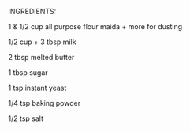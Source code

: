 INGREDIENTS:

1 & 1/2 cup all purpose flour maida + more for dusting

1/2 cup + 3 tbsp milk

2 tbsp melted butter

1 tbsp sugar

1 tsp instant yeast

1/4 tsp baking powder

1/2 tsp salt